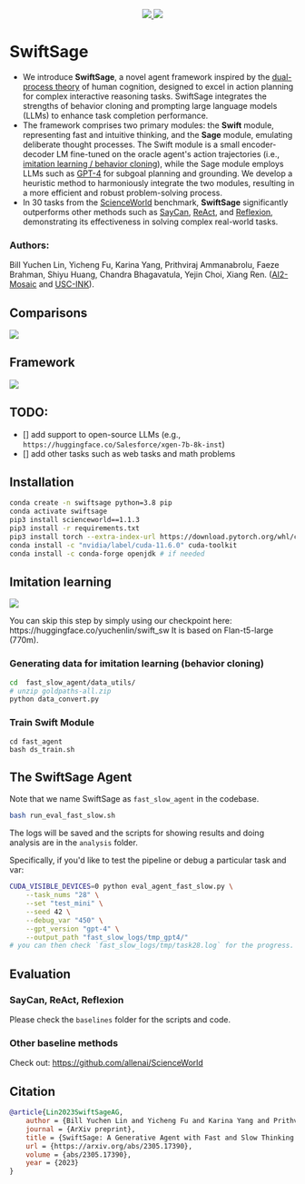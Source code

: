 <p align="center">
<!-- Link to tutorials badge using shields.io -->
<!-- Follow on twitter badge using shields.io -->
  <a href="https://yuchenlin.xyz/swiftsage/">
    <img src="https://img.shields.io/badge/Website-💻-red">
  </a>
  <a href="https://arxiv.org/abs/2305.17390">
    <img src="https://img.shields.io/badge/Paper-📝-blue">
  </a> 
</p>



# SwiftSage

* We introduce **SwiftSage**, a novel agent framework inspired by the [dual-process theory](https://en.wikipedia.org/wiki/Dual_process_theory) of human cognition, designed to excel in action planning for complex interactive reasoning tasks. SwiftSage integrates the strengths of behavior cloning and prompting large language models (LLMs) to enhance task completion performance.
* The framework comprises two primary modules: the **Swift** module, representing fast and intuitive thinking, and the **Sage** module, emulating deliberate thought processes. The Swift module is a small encoder-decoder LM fine-tuned on the oracle agent's action trajectories (i.e., [imitation learning / behavior cloning](https://sites.google.com/view/icml2018-imitation-learning/)), while the Sage module employs LLMs such as [GPT-4](https://openai.com/research/gpt-4) for subgoal planning and grounding. We develop a heuristic method to harmoniously integrate the two modules, resulting in a more efficient and robust problem-solving process.
* In 30 tasks from the [ScienceWorld](https://sciworld.apps.allenai.org) benchmark, **SwiftSage** significantly outperforms other methods such as [SayCan](https://say-can.github.io), [ReAct](https://react-lm.github.io), and [Reflexion](https://arxiv.org/abs/2303.11366), demonstrating its effectiveness in solving complex real-world tasks.

### Authors: 
Bill Yuchen Lin, Yicheng Fu, Karina Yang, Prithviraj Ammanabrolu, Faeze Brahman, Shiyu Huang, Chandra Bhagavatula, Yejin Choi, Xiang Ren.  ([AI2-Mosaic](https://mosaic.allenai.org) and  [USC-INK](http://inklab.usc.edu/)).

## Comparisons  
![](https://yuchenlin.xyz/swiftsage/methods.png)
## Framework 
![](https://yuchenlin.xyz/swiftsage/ss_pipeline.png)


## TODO:
- [] add support to open-source LLMs (e.g., `https://huggingface.co/Salesforce/xgen-7b-8k-inst`)
- [] add other tasks such as web tasks and math problems 

## Installation


```bash
conda create -n swiftsage python=3.8 pip
conda activate swiftsage
pip3 install scienceworld==1.1.3
pip3 install -r requirements.txt
pip3 install torch --extra-index-url https://download.pytorch.org/whl/cu116
conda install -c "nvidia/label/cuda-11.6.0" cuda-toolkit
conda install -c conda-forge openjdk # if needed 
```





## Imitation learning 

<p>
<a href="https://huggingface.co/yuchenlin/swift_sw">
    <img src="https://img.shields.io/badge/Swift-🤗-green">
  </a>
</p>
You can skip this step by simply using our checkpoint here: https://huggingface.co/yuchenlin/swift_sw
It is based on Flan-t5-large (770m).

### Generating data for imitation learning (behavior cloning)

```bash
cd  fast_slow_agent/data_utils/
# unzip goldpaths-all.zip 
python data_convert.py 
```



### Train Swift Module 

```
cd fast_agent
bash ds_train.sh  
```


## The SwiftSage Agent

Note that we name SwiftSage as `fast_slow_agent` in the codebase. 

```bash 
bash run_eval_fast_slow.sh
```

The logs will be saved and the scripts for showing results and doing analysis are in the `analysis` folder.

Specifically, if you'd like to test the pipeline or debug a particular task and var:

```bash 
CUDA_VISIBLE_DEVICES=0 python eval_agent_fast_slow.py \
    --task_nums "28" \
    --set "test_mini" \
    --seed 42 \
    --debug_var "450" \
    --gpt_version "gpt-4" \
    --output_path "fast_slow_logs/tmp_gpt4/"
# you can then check `fast_slow_logs/tmp/task28.log` for the progress.
```

<!-- 
# CUDA_VISIBLE_DEVICES=7 python eval_agent_fast_slow.py \
#     --task_nums "0" \
#     --set "test_mini" \
#     --seed 42 \
#     --debug_var "23" \
#     --gpt_version "gpt-4" \
#     --output_path "fast_slow_logs/tmp_gpt4/"

# CUDA_VISIBLE_DEVICES=7 python eval_agent_fast_slow.py \
#     --task_nums "28" \
#     --set "test_mini" \
#     --seed 42 \
#     --debug_var "450" \
#     --local_llm "xgen" \
#     --output_path "fast_slow_logs/tmp_llm/"

# CUDA_VISIBLE_DEVICES=7 python eval_agent_fast_slow.py \
#     --task_nums "0" \
#     --set "test_mini" \
#     --seed 42 \
#     --debug_var "21" \
#     --local_llm "xgen" \
#     --output_path "fast_slow_logs/tmp_llm/"

 -->

## Evaluation  

### SayCan, ReAct, Reflexion 


Please check the `baselines` folder for the scripts and code.

### Other baseline methods

Check out: https://github.com/allenai/ScienceWorld


<!-- ## Known issues 

There is a minor logging bug in ScienceWorld, so you may see the following message. But it won't break the job, and you can totally ignore this.
```bash
TypeError: not all arguments converted during string formatting
Call stack:
  File "eval_agent_fast_slow.py", line 562, in <module>
    main()
  File "eval_agent_fast_slow.py", line 559, in main
    eval(args, int(task_num), logger)
  File "eval_agent_fast_slow.py", line 60, in eval
    env = ScienceWorldEnv("", args["jar_path"], envStepLimit = args["env_step_limit"])
  File "/home/yuchenl/.conda/envs/swiftsage/lib/python3.8/site-packages/scienceworld/scienceworld.py", line 51, in __init__
    logger.info("ScienceWorld server running on port", port)
Message: 'ScienceWorld server running on port'
Arugments: (xxxxx,)
```

If you'd like to remove such a message, you can go to `/path/to/your/local/scienceworld/scienceworld.py`, line 51, and change the `logger.info("ScienceWorld server running on port", port)` with `logger.info(f"ScienceWorld server running on {port}")`. 
 -->

## Citation 

```bib
@article{Lin2023SwiftSageAG,
    author = {Bill Yuchen Lin and Yicheng Fu and Karina Yang and Prithviraj Ammanabrolu and Faeze Brahman and Shiyu Huang and Chandra Bhagavatula and Yejin Choi and Xiang Ren},
    journal = {ArXiv preprint},
    title = {SwiftSage: A Generative Agent with Fast and Slow Thinking for Complex Interactive Tasks},
    url = {https://arxiv.org/abs/2305.17390},
    volume = {abs/2305.17390},
    year = {2023}
}
```